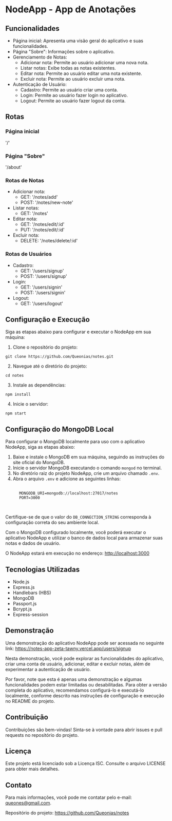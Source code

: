 <h1>NodeApp - App de Anotações</h1>

  <h2>Funcionalidades</h2>
  <ul>
    <li>Página inicial: Apresenta uma visão geral do aplicativo e suas funcionalidades.</li>
    <li>Página "Sobre": Informações sobre o aplicativo.</li>
    <li>Gerenciamento de Notas:
      <ul>
        <li>Adicionar nota: Permite ao usuário adicionar uma nova nota.</li>
        <li>Listar notas: Exibe todas as notas existentes.</li>
        <li>Editar nota: Permite ao usuário editar uma nota existente.</li>
        <li>Excluir nota: Permite ao usuário excluir uma nota.</li>
      </ul>
    </li>
    <li>Autenticação de Usuário:
      <ul>
        <li>Cadastro: Permite ao usuário criar uma conta.</li>
        <li>Login: Permite ao usuário fazer login no aplicativo.</li>
        <li>Logout: Permite ao usuário fazer logout da conta.</li>
      </ul>
    </li>
  </ul>

  <h2>Rotas</h2>

  <h3>Página inicial</h3>
  <p>'/'</p>

  <h3>Página "Sobre"</h3>
  <p>'/about'</p>

  <h3>Rotas de Notas</h3>

  <ul>
    <li>Adicionar nota:
      <ul>
        <li>GET: '/notes/add'</li>
        <li>POST: '/notes/new-note'</li>
      </ul>
    </li>
    <li>Listar notas:
      <ul>
        <li>GET: '/notes'</li>
      </ul>
    </li>
    <li>Editar nota:
      <ul>
        <li>GET: '/notes/edit/:id'</li>
        <li>PUT: '/notes/edit/:id'</li>
      </ul>
    </li>
    <li>Excluir nota:
      <ul>
        <li>DELETE: '/notes/delete/:id'</li>
      </ul>
    </li>
  </ul>

  <h3>Rotas de Usuários</h3>

  <ul>
    <li>Cadastro:
      <ul>
        <li>GET: '/users/signup'</li>
        <li>POST: '/users/signup'</li>
      </ul>
    </li>
    <li>Login:
      <ul>
        <li>GET: '/users/signin'</li>
        <li>POST: '/users/signin'</li>
      </ul>
    </li>
    <li>Logout:
      <ul>
        <li>GET: '/users/logout'</li>
      </ul>
    </li>
  </ul>

  <h2>Configuração e Execução</h2>

  <p>Siga as etapas abaixo para configurar e executar o NodeApp em sua máquina:</p>

  <ol>
    <li>Clone o repositório do projeto:</li>
  </ol>
  <pre><code>git clone https://github.com/Queonias/notes.git</code></pre>

  <ol start="2">
    <li>Navegue até o diretório do projeto:</li>
  </ol>
  <pre><code>cd notes</code></pre>

  <ol start="3">
    <li>Instale as dependências:</li>
  </ol>
  <pre><code>npm install</code></pre>

  <ol start="4">
    <li>Inicie o servidor:</li>
  </ol>
  <pre><code>npm start</code></pre>

  <h2>Configuração do MongoDB Local</h2>
  <p>
    Para configurar o MongoDB localmente para uso com o aplicativo NodeApp, siga as etapas abaixo:
  </p>
  <ol>
    <li>Baixe e instale o MongoDB em sua máquina, seguindo as instruções do site oficial do MongoDB.</li>
    <li>Inicie o servidor MongoDB executando o comando <code>mongod</code> no terminal.</li>
    <li>No diretório raiz do projeto NodeApp, crie um arquivo chamado <code>.env</code>.</li>
    <li>Abra o arquivo <code>.env</code> e adicione as seguintes linhas:</li>
  </ol>
  <pre>
    <code>
      MONGODB_URI=mongodb://localhost:27017/notes
      PORT=3000
    </code>
  </pre>
  <p>
    Certifique-se de que o valor do <code>DB_CONNECTION_STRING</code> corresponda à configuração correta do seu ambiente local.
  </p>
  <p>
    Com o MongoDB configurado localmente, você poderá executar o aplicativo NodeApp e utilizar o banco de dados local para armazenar suas notas e dados de usuário.
  </p>


  <p>O NodeApp estará em execução no endereço: <a href="http://localhost:3000">http://localhost:3000</a></p>

  <h2>Tecnologias Utilizadas</h2>
  <ul>
    <li>Node.js</li>
    <li>Express.js</li>
    <li>Handlebars (HBS)</li>
    <li>MongoDB</li>
    <li>Passport.js</li>
    <li>Bcrypt.js</li>
    <li>Express-session</li>
  </ul>

<h2>Demonstração</h2>
  <p>
    Uma demonstração do aplicativo NodeApp pode ser acessada no seguinte link: 
    <a href="https://notes-app-zeta-tawny.vercel.app/users/signup">https://notes-app-zeta-tawny.vercel.app/users/signup</a>
  </p>
  <p>
    Nesta demonstração, você pode explorar as funcionalidades do aplicativo, criar uma conta de usuário, adicionar, editar e excluir notas, além de experimentar a autenticação de usuário.
  </p>
  <p>
    Por favor, note que esta é apenas uma demonstração e algumas funcionalidades podem estar limitadas ou desabilitadas. Para obter a versão completa do aplicativo, recomendamos configurá-lo e executá-lo localmente, conforme descrito nas instruções de configuração e execução no README do projeto.
  </p>

  <h2>Contribuição</h2>
  <p>Contribuições são bem-vindas! Sinta-se à vontade para abrir issues e pull requests no repositório do projeto.</p>

  <h2>Licença</h2>
  <p>Este projeto está licenciado sob a Licença ISC. Consulte o arquivo LICENSE para obter mais detalhes.</p>

  <h2>Contato</h2>
  <p>Para mais informações, você pode me contatar pelo e-mail: <a href="mailto:queones@gmail.com">queones@gmail.com</a>.</p>

  <p>Repositório do projeto: <a href="https://github.com/Queonias/notes">https://github.com/Queonias/notes</a></p>
</body>
